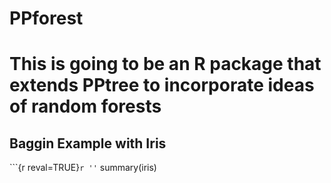 PPforest
========
This is going to be an R package that extends PPtree to incorporate ideas of random forests 
=======

Baggin Example with Iris
--------

```{r reval=TRUE}`r ''`
summary(iris)
```